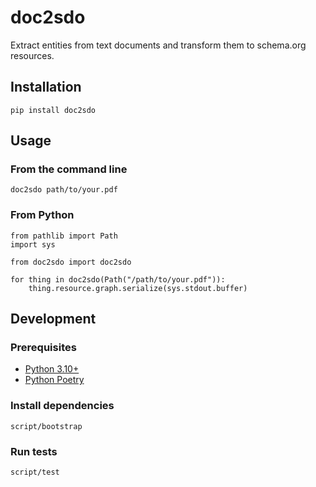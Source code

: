 # doc2sdo

Extract entities from text documents and transform them to schema.org resources.

## Installation

    pip install doc2sdo

## Usage

### From the command line

    doc2sdo path/to/your.pdf

### From Python

    from pathlib import Path
    import sys

    from doc2sdo import doc2sdo

    for thing in doc2sdo(Path("/path/to/your.pdf")):
        thing.resource.graph.serialize(sys.stdout.buffer)

## Development

### Prerequisites

* [Python 3.10+](https://www.python.org/)
* [Python Poetry](https://python-poetry.org/)

### Install dependencies

    script/bootstrap

### Run tests

    script/test
